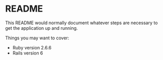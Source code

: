 # README

This README would normally document whatever steps are necessary to get the
application up and running.

Things you may want to cover:

* Ruby version 2.6.6
* Rails version 6